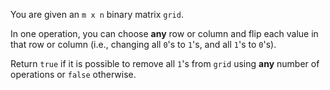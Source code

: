 You are given an `m x n` binary matrix `grid`.

In one operation, you can choose **any** row or column and flip each value in that row or column (i.e., changing all `0`'s to `1`'s, and all `1`'s to `0`'s).

Return `true` if it is possible to remove all `1`'s from `grid` using **any** number of operations or `false` otherwise.